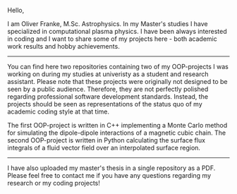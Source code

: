 Hello,

I am Oliver Franke, M.Sc. Astrophysics. 
In my Master's studies I have specialized in computational plasma physics.
I have been always interested in coding and I want to share some of my projects here - both academic work results and hobby achievements.

-----------------------------------------------------------------------
You can find here two repositories containing two of my OOP-projects I was working on during my studies at univeristy as a student and research assistant.
Please note that these projects were originally not designed to be seen by a public audience.
Therefore, they are not perfectly polished regarding professional software development standards.
Instead, the projects should be seen as representations of the status quo of my academic coding style at that time.

The first OOP-project is written in C++ implementing a Monte Carlo method for simulating the dipole-dipole interactions of a magnetic cubic chain.
The second OOP-project is written in Python calculating the surface flux integrals of a fluid vector field over an interpolated surface region.

-----------------------------------------------------------------------
I have also uploaded my master's thesis in a single repository as a PDF.
Please feel free to contact me if you have any questions regarding my research or my coding projects!


<!---
ofrankeADD/ofrankeADD is a ✨ special ✨ repository because its `README.md` (this file) appears on your GitHub profile.
You can click the Preview link to take a look at your changes.
--->
